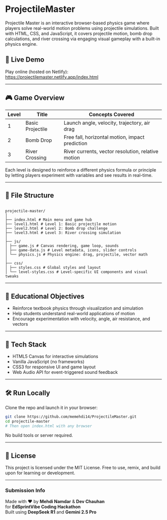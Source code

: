 # ProjectileMaster
Projectile Master is an interactive browser-based physics game where players solve real-world motion problems using projectile simulations. Built with HTML, CSS, and JavaScript, it covers projectile motion, bomb drop calculations, and river crossing via engaging visual gameplay with a built-in physics engine.

## 🔗 Live Demo

Play online (hosted on Netlify):  
https://projectilemaster.netlify.app/index.html

---

## 🎮 Game Overview

| Level | Title           | Concepts Covered                                  |
|-------|------------------|--------------------------------------------------|
| 1     | Basic Projectile | Launch angle, velocity, trajectory, air drag     |
| 2     | Bomb Drop        | Free fall, horizontal motion, impact prediction  |
| 3     | River Crossing   | River currents, vector resolution, relative motion |

Each level is designed to reinforce a different physics formula or principle by letting players experiment with variables and see results in real-time.

---

## 📁 File Structure

```

projectile-master/
│
├── index.html # Main menu and game hub
├── level1.html # Level 1: Basic projectile motion
├── level2.html # Level 2: Bomb drop challenge
├── level3.html # Level 3: River crossing simulation
│
├── js/
│ ├── game.js # Canvas rendering, game loop, sounds
│ ├── game-data.js # Level metadata, icons, slider controls
│ └── physics.js # Physics engine: drag, projectile, vector math
│
├── css/
│ ├── styles.css # Global styles and layout
│ └── level-styles.css # Level-specific UI components and visual tweaks
```

---

## 🧪 Educational Objectives

- Reinforce textbook physics through visualization and simulation
- Help students understand real-world applications of motion
- Encourage experimentation with velocity, angle, air resistance, and vectors

---

## 🚀 Tech Stack

- HTML5 Canvas for interactive simulations
- Vanilla JavaScript (no frameworks)
- CSS3 for responsive UI and game layout
- Web Audio API for event-triggered sound feedback

---

## 🛠️ Run Locally

Clone the repo and launch it in your browser:

```bash
git clone https://github.com/memehdi14/ProjectileMaster.git
cd projectile-master
# Then open index.html with any browser
````

No build tools or server required.

---

## 📜 License

This project is licensed under the MIT License.
Free to use, remix, and build upon for learning or development.

---

### Submission Info

Made with ❤️ by **Mehdi Namdar** & **Dev Chauhan**  
for **EdSprintVibe Coding Hackathon**  
Built using **DeepSeek R1** and **Gemini 2.5 Pro**
